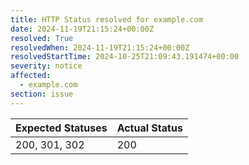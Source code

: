 ```yaml
---
title: HTTP Status resolved for example.com
date: 2024-11-19T21:15:24+00:00Z
resolved: True
resolvedWhen: 2024-11-19T21:15:24+00:00Z
resolvedStartTime: 2024-10-25T21:09:43.191474+00:00
severity: notice
affected:
  - example.com
section: issue
---
```


| Expected Statuses | Actual Status  |
|-------------------|----------------|
| 200, 301, 302 | 200 |
